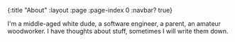 {:title "About"
 :layout :page
 :page-index 0
 :navbar? true}

I'm a middle-aged white dude, a software engineer, a
parent, an amateur woodworker. I have thoughts about stuff,
sometimes I will write them down.